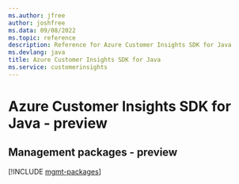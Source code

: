```yaml
---
ms.author: jfree
author: joshfree
ms.data: 09/08/2022
ms.topic: reference
description: Reference for Azure Customer Insights SDK for Java
ms.devlang: java
title: Azure Customer Insights SDK for Java
ms.service: customerinsights
---
```

# Azure Customer Insights SDK for Java - preview

## Management packages - preview
[!INCLUDE [mgmt-packages](customer-insights-mgmt-index.md)]